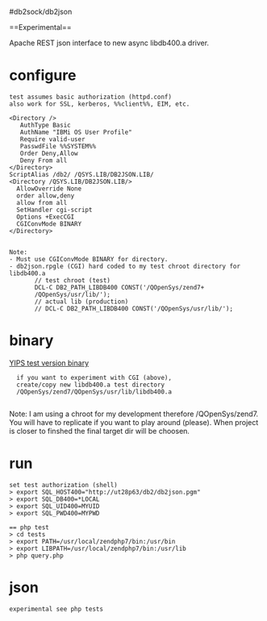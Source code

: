 #db2sock/db2json

==Experimental==

Apache REST json interface to new async libdb400.a driver. 

# configure

```
test assumes basic authorization (httpd.conf)
also work for SSL, kerberos, %%client%%, EIM, etc.

<Directory />       
   AuthType Basic
   AuthName "IBMi OS User Profile"
   Require valid-user
   PasswdFile %%SYSTEM%%
   Order Deny,Allow 
   Deny From all     
</Directory>
ScriptAlias /db2/ /QSYS.LIB/DB2JSON.LIB/
<Directory /QSYS.LIB/DB2JSON.LIB/>
  AllowOverride None
  order allow,deny
  allow from all
  SetHandler cgi-script
  Options +ExecCGI
  CGIConvMode BINARY
</Directory>


Note: 
- Must use CGIConvMode BINARY for directory.
- db2json.rpgle (CGI) hard coded to my test chroot directory for libdb400.a
       // test chroot (test)
       DCL-C DB2_PATH_LIBDB400 CONST('/QOpenSys/zend7+
       /QOpenSys/usr/lib/');
       // actual lib (production)
       // DCL-C DB2_PATH_LIBDB400 CONST('/QOpenSys/usr/lib/');
```

# binary
[YIPS test version binary](http://yips.idevcloud.com/wiki/index.php/Databases/SuperDriver)
```
  if you want to experiment with CGI (above), 
  create/copy new libdb400.a test directory
  /QOpenSys/zend7/QOpenSys/usr/lib/libdb400.a
  
```
Note: 
I am using a chroot for my development therefore /QOpenSys/zend7.
You will have to replicate if you want to play around (please).
When project is closer to finshed the final target dir will be choosen.

# run

```
set test authorization (shell)
> export SQL_HOST400="http://ut28p63/db2/db2json.pgm"
> export SQL_DB400=*LOCAL
> export SQL_UID400=MYUID
> export SQL_PWD400=MYPWD

== php test
> cd tests
> export PATH=/usr/local/zendphp7/bin:/usr/bin
> export LIBPATH=/usr/local/zendphp7/bin:/usr/lib
> php query.php

```


# json
```
experimental see php tests
```


